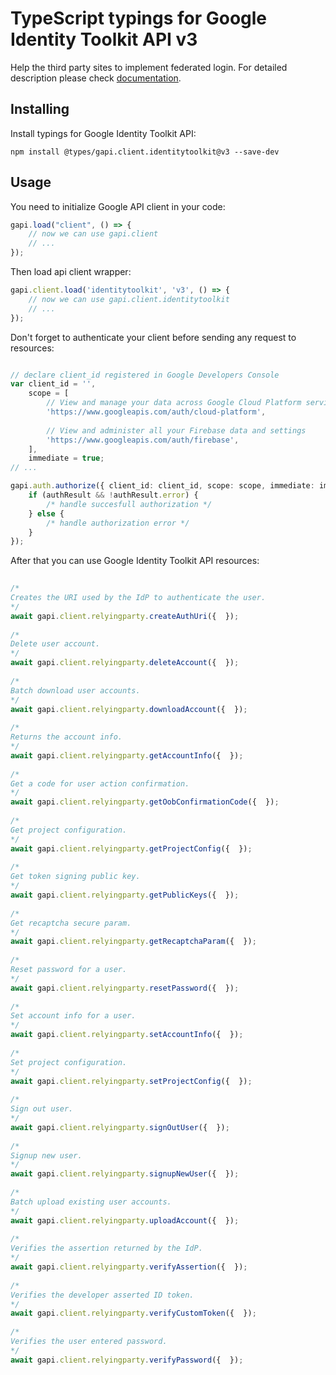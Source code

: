 # TypeScript typings for Google Identity Toolkit API v3
Help the third party sites to implement federated login.
For detailed description please check [documentation](https://developers.google.com/identity-toolkit/v3/).

## Installing

Install typings for Google Identity Toolkit API:
```
npm install @types/gapi.client.identitytoolkit@v3 --save-dev
```

## Usage

You need to initialize Google API client in your code:
```typescript
gapi.load("client", () => { 
    // now we can use gapi.client
    // ... 
});
```

Then load api client wrapper:
```typescript
gapi.client.load('identitytoolkit', 'v3', () => {
    // now we can use gapi.client.identitytoolkit
    // ... 
});
```

Don't forget to authenticate your client before sending any request to resources:
```typescript

// declare client_id registered in Google Developers Console
var client_id = '',
    scope = [     
        // View and manage your data across Google Cloud Platform services
        'https://www.googleapis.com/auth/cloud-platform',
    
        // View and administer all your Firebase data and settings
        'https://www.googleapis.com/auth/firebase',
    ],
    immediate = true;
// ...

gapi.auth.authorize({ client_id: client_id, scope: scope, immediate: immediate }, authResult => {
    if (authResult && !authResult.error) {
        /* handle succesfull authorization */
    } else {
        /* handle authorization error */
    }
});            
```

After that you can use Google Identity Toolkit API resources:

```typescript 
    
/* 
Creates the URI used by the IdP to authenticate the user.  
*/
await gapi.client.relyingparty.createAuthUri({  }); 
    
/* 
Delete user account.  
*/
await gapi.client.relyingparty.deleteAccount({  }); 
    
/* 
Batch download user accounts.  
*/
await gapi.client.relyingparty.downloadAccount({  }); 
    
/* 
Returns the account info.  
*/
await gapi.client.relyingparty.getAccountInfo({  }); 
    
/* 
Get a code for user action confirmation.  
*/
await gapi.client.relyingparty.getOobConfirmationCode({  }); 
    
/* 
Get project configuration.  
*/
await gapi.client.relyingparty.getProjectConfig({  }); 
    
/* 
Get token signing public key.  
*/
await gapi.client.relyingparty.getPublicKeys({  }); 
    
/* 
Get recaptcha secure param.  
*/
await gapi.client.relyingparty.getRecaptchaParam({  }); 
    
/* 
Reset password for a user.  
*/
await gapi.client.relyingparty.resetPassword({  }); 
    
/* 
Set account info for a user.  
*/
await gapi.client.relyingparty.setAccountInfo({  }); 
    
/* 
Set project configuration.  
*/
await gapi.client.relyingparty.setProjectConfig({  }); 
    
/* 
Sign out user.  
*/
await gapi.client.relyingparty.signOutUser({  }); 
    
/* 
Signup new user.  
*/
await gapi.client.relyingparty.signupNewUser({  }); 
    
/* 
Batch upload existing user accounts.  
*/
await gapi.client.relyingparty.uploadAccount({  }); 
    
/* 
Verifies the assertion returned by the IdP.  
*/
await gapi.client.relyingparty.verifyAssertion({  }); 
    
/* 
Verifies the developer asserted ID token.  
*/
await gapi.client.relyingparty.verifyCustomToken({  }); 
    
/* 
Verifies the user entered password.  
*/
await gapi.client.relyingparty.verifyPassword({  });
```